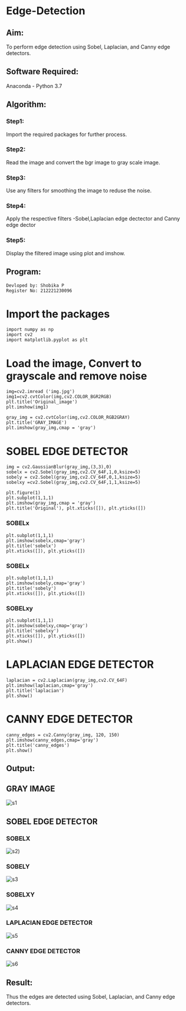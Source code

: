 # Edge-Detection
## Aim:
To perform edge detection using Sobel, Laplacian, and Canny edge detectors.

## Software Required:
Anaconda - Python 3.7

## Algorithm:
### Step1:
Import the required packages for further process.


### Step2:
Read the image and convert the bgr image to gray scale image.

### Step3:
Use any filters for smoothing the image to reduse the noise.

### Step4:
Apply the respective filters -Sobel,Laplacian edge dectector and Canny edge dector

### Step5:
Display the filtered image using plot and imshow.

 
## Program:
```
Devloped by: Shobika P
Register No: 212221230096
```

# Import the packages
```
import numpy as np
import cv2
import matplotlib.pyplot as plt
```

# Load the image, Convert to grayscale and remove noise

```
img=cv2.imread ('img.jpg')
img1=cv2.cvtColor(img,cv2.COLOR_BGR2RGB)
plt.title('Original_image')
plt.imshow(img1)

gray_img = cv2.cvtColor(img,cv2.COLOR_RGB2GRAY)
plt.title('GRAY_IMAGE')
plt.imshow(gray_img,cmap = 'gray')
```

# SOBEL EDGE DETECTOR

```
img = cv2.GaussianBlur(gray_img,(3,3),0)
sobelx = cv2.Sobel(gray_img,cv2.CV_64F,1,0,ksize=5)
sobely = cv2.Sobel(gray_img,cv2.CV_64F,0,1,ksize=5)
sobelxy =cv2.Sobel(gray_img,cv2.CV_64F,1,1,ksize=5)

plt.figure(1)
plt.subplot(1,1,1)
plt.imshow(gray_img,cmap = 'gray')
plt.title('Original'), plt.xticks([]), plt.yticks([])

```
### SOBELx
```
plt.subplot(1,1,1)
plt.imshow(sobelx,cmap='gray')
plt.title('sobelx')
plt.xticks([]), plt.yticks([])

```
### SOBELx
```
plt.subplot(1,1,1)
plt.imshow(sobely,cmap='gray')
plt.title('sobely')
plt.xticks([]), plt.yticks([])
```
### SOBELxy
```
plt.subplot(1,1,1)
plt.imshow(sobelxy,cmap='gray')
plt.title('sobelxy')
plt.xticks([]), plt.yticks([])
plt.show()
```

# LAPLACIAN EDGE DETECTOR

```
laplacian = cv2.Laplacian(gray_img,cv2.CV_64F)
plt.imshow(laplacian,cmap='gray')
plt.title('laplacian')
plt.show()
```

# CANNY EDGE DETECTOR
```
canny_edges = cv2.Canny(gray_img, 120, 150)
plt.imshow(canny_edges,cmap='gray')
plt.title('canny_edges')
plt.show()
```




## Output:

## GRAY IMAGE
![s1](https://user-images.githubusercontent.com/94508142/232531691-09d0d397-d0ba-47d5-aba4-8372cc158f87.png)

## SOBEL EDGE DETECTOR
### SOBELX
![s2](https://user-images.githubusercontent.com/94508142/232531910-bd75ee0d-e80b-423c-ad7e-f57a207c5a91.png))
### SOBELY
![s3](https://user-images.githubusercontent.com/94508142/232532033-a6ad2673-f281-4530-a4ca-76c7b74fc3d0.png)
### SOBELXY
![s4](https://user-images.githubusercontent.com/94508142/232532114-8e78a20e-d7e4-445e-bcf3-89201a913ede.png)



### LAPLACIAN EDGE DETECTOR
![s5](https://user-images.githubusercontent.com/94508142/232532241-a6335e99-9553-4b1c-811a-7d7b35f078c4.png)


### CANNY EDGE DETECTOR
![s6](https://user-images.githubusercontent.com/94508142/232532340-57029b26-f615-4a7d-9e11-3b3b8672b25c.png)

## Result:
Thus the edges are detected using Sobel, Laplacian, and Canny edge detectors.
